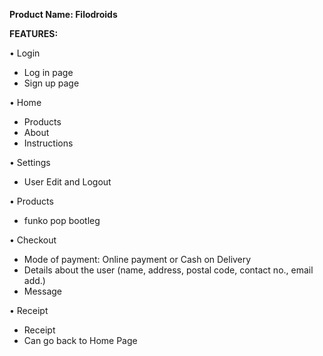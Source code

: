 **Product Name: Filodroids**


**FEATURES:**

• Login
  - Log in page
  - Sign up page

• Home
  - Products
  - About
  - Instructions

• Settings
  - User Edit and Logout
  
• Products
  - funko pop bootleg
  
• Checkout
  - Mode of payment: Online payment or Cash on Delivery
  - Details about the user (name, address, postal code, contact no., email add.)
  - Message
  
• Receipt
  - Receipt
  - Can go back to Home Page
